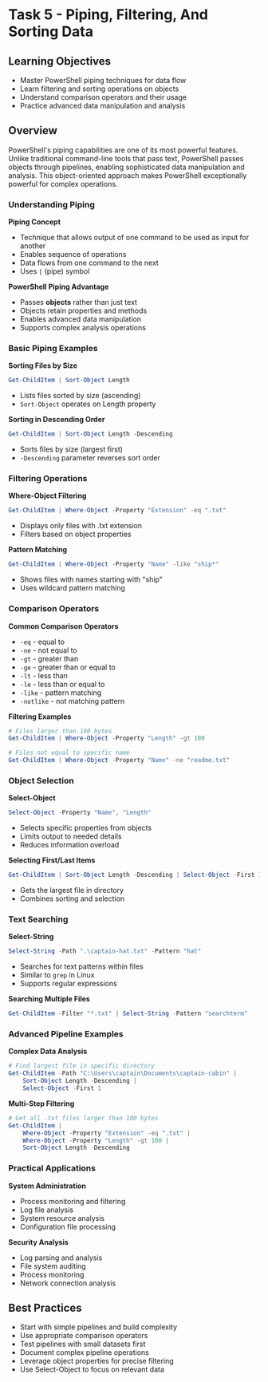 # Task 5 - Piping, Filtering, And Sorting Data

## Learning Objectives
- Master PowerShell piping techniques for data flow
- Learn filtering and sorting operations on objects
- Understand comparison operators and their usage
- Practice advanced data manipulation and analysis

## Overview
PowerShell's piping capabilities are one of its most powerful features. Unlike traditional command-line tools that pass text, PowerShell passes objects through pipelines, enabling sophisticated data manipulation and analysis. This object-oriented approach makes PowerShell exceptionally powerful for complex operations.

### Understanding Piping

**Piping Concept**
- Technique that allows output of one command to be used as input for another
- Enables sequence of operations
- Data flows from one command to the next
- Uses `|` (pipe) symbol

**PowerShell Piping Advantage**
- Passes **objects** rather than just text
- Objects retain properties and methods
- Enables advanced data manipulation
- Supports complex analysis operations

### Basic Piping Examples

**Sorting Files by Size**
```powershell
Get-ChildItem | Sort-Object Length
```
- Lists files sorted by size (ascending)
- `Sort-Object` operates on Length property

**Sorting in Descending Order**
```powershell
Get-ChildItem | Sort-Object Length -Descending
```
- Sorts files by size (largest first)
- `-Descending` parameter reverses sort order

### Filtering Operations

**Where-Object Filtering**
```powershell
Get-ChildItem | Where-Object -Property "Extension" -eq ".txt"
```
- Displays only files with .txt extension
- Filters based on object properties

**Pattern Matching**
```powershell
Get-ChildItem | Where-Object -Property "Name" -like "ship*"
```
- Shows files with names starting with "ship"
- Uses wildcard pattern matching

### Comparison Operators

**Common Comparison Operators**
- `-eq` - equal to
- `-ne` - not equal to
- `-gt` - greater than
- `-ge` - greater than or equal to
- `-lt` - less than
- `-le` - less than or equal to
- `-like` - pattern matching
- `-notlike` - not matching pattern

**Filtering Examples**
```powershell
# Files larger than 100 bytes
Get-ChildItem | Where-Object -Property "Length" -gt 100

# Files not equal to specific name
Get-ChildItem | Where-Object -Property "Name" -ne "readme.txt"
```

### Object Selection

**Select-Object**
```powershell
Select-Object -Property "Name", "Length"
```
- Selects specific properties from objects
- Limits output to needed details
- Reduces information overload

**Selecting First/Last Items**
```powershell
Get-ChildItem | Sort-Object Length -Descending | Select-Object -First 1
```
- Gets the largest file in directory
- Combines sorting and selection

### Text Searching

**Select-String**
```powershell
Select-String -Path ".\captain-hat.txt" -Pattern "hat"
```
- Searches for text patterns within files
- Similar to `grep` in Linux
- Supports regular expressions

**Searching Multiple Files**
```powershell
Get-ChildItem -Filter "*.txt" | Select-String -Pattern "searchterm"
```

### Advanced Pipeline Examples

**Complex Data Analysis**
```powershell
# Find largest file in specific directory
Get-ChildItem -Path "C:\Users\captain\Documents\captain-cabin" | 
    Sort-Object Length -Descending | 
    Select-Object -First 1
```

**Multi-Step Filtering**
```powershell
# Get all .txt files larger than 100 bytes
Get-ChildItem | 
    Where-Object -Property "Extension" -eq ".txt" | 
    Where-Object -Property "Length" -gt 100 |
    Sort-Object Length -Descending
```

### Practical Applications

**System Administration**
- Process monitoring and filtering
- Log file analysis
- System resource analysis
- Configuration file processing

**Security Analysis**
- Log parsing and analysis
- File system auditing
- Process monitoring
- Network connection analysis

## Best Practices
- Start with simple pipelines and build complexity
- Use appropriate comparison operators
- Test pipelines with small datasets first
- Document complex pipeline operations
- Leverage object properties for precise filtering
- Use Select-Object to focus on relevant data